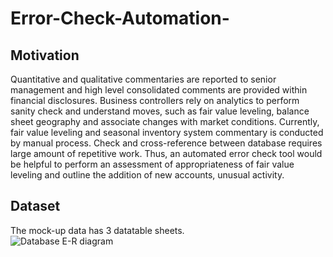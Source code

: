 # Error-Check-Automation-

## Motivation

Quantitative and qualitative commentaries are reported to senior management and high level consolidated comments are provided within financial disclosures. Business controllers rely on analytics to perform sanity check and understand moves, such as fair value leveling, balance sheet geography and associate changes with market conditions. Currently, fair value leveling and seasonal inventory system commentary is conducted by manual process. Check and cross-reference between database requires large amount of repetitive work. Thus, an automated error check tool would be helpful to perform an assessment of appropriateness of fair value leveling and outline the addition of new accounts, unusual activity.

## Dataset

The mock-up data has 3 datatable sheets.  
![Database E-R diagram](https://github.com/mail2sabs03/Error-Check-Automation-/blob/master/Result/databaseE-R.png)

